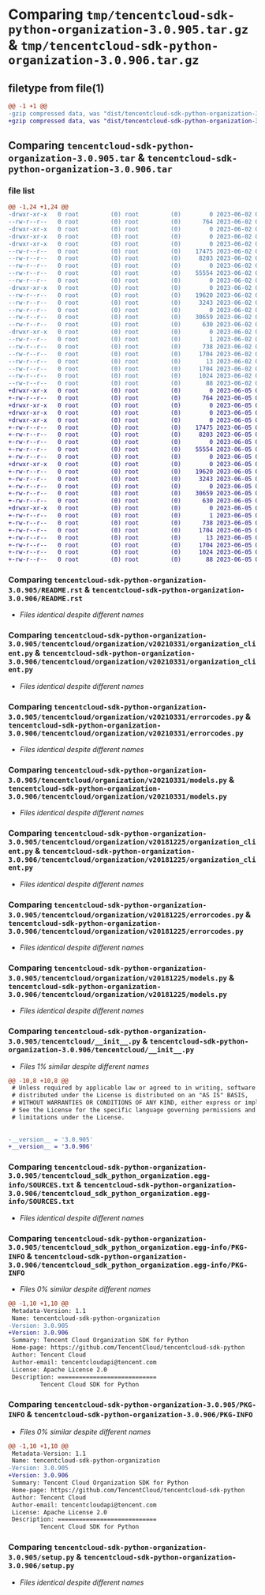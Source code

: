 # Comparing `tmp/tencentcloud-sdk-python-organization-3.0.905.tar.gz` & `tmp/tencentcloud-sdk-python-organization-3.0.906.tar.gz`

## filetype from file(1)

```diff
@@ -1 +1 @@
-gzip compressed data, was "dist/tencentcloud-sdk-python-organization-3.0.905.tar", last modified: Fri Jun  2 00:35:56 2023, max compression
+gzip compressed data, was "dist/tencentcloud-sdk-python-organization-3.0.906.tar", last modified: Mon Jun  5 00:39:39 2023, max compression
```

## Comparing `tencentcloud-sdk-python-organization-3.0.905.tar` & `tencentcloud-sdk-python-organization-3.0.906.tar`

### file list

```diff
@@ -1,24 +1,24 @@
-drwxr-xr-x   0 root         (0) root         (0)        0 2023-06-02 00:35:56.000000 tencentcloud-sdk-python-organization-3.0.905/
--rw-r--r--   0 root         (0) root         (0)      764 2023-06-02 00:35:56.000000 tencentcloud-sdk-python-organization-3.0.905/README.rst
-drwxr-xr-x   0 root         (0) root         (0)        0 2023-06-02 00:35:56.000000 tencentcloud-sdk-python-organization-3.0.905/tencentcloud/
-drwxr-xr-x   0 root         (0) root         (0)        0 2023-06-02 00:35:56.000000 tencentcloud-sdk-python-organization-3.0.905/tencentcloud/organization/
-drwxr-xr-x   0 root         (0) root         (0)        0 2023-06-02 00:35:56.000000 tencentcloud-sdk-python-organization-3.0.905/tencentcloud/organization/v20210331/
--rw-r--r--   0 root         (0) root         (0)    17475 2023-06-02 00:35:56.000000 tencentcloud-sdk-python-organization-3.0.905/tencentcloud/organization/v20210331/organization_client.py
--rw-r--r--   0 root         (0) root         (0)     8203 2023-06-02 00:35:56.000000 tencentcloud-sdk-python-organization-3.0.905/tencentcloud/organization/v20210331/errorcodes.py
--rw-r--r--   0 root         (0) root         (0)        0 2023-06-02 00:35:56.000000 tencentcloud-sdk-python-organization-3.0.905/tencentcloud/organization/v20210331/__init__.py
--rw-r--r--   0 root         (0) root         (0)    55554 2023-06-02 00:35:56.000000 tencentcloud-sdk-python-organization-3.0.905/tencentcloud/organization/v20210331/models.py
--rw-r--r--   0 root         (0) root         (0)        0 2023-06-02 00:35:56.000000 tencentcloud-sdk-python-organization-3.0.905/tencentcloud/organization/__init__.py
-drwxr-xr-x   0 root         (0) root         (0)        0 2023-06-02 00:35:56.000000 tencentcloud-sdk-python-organization-3.0.905/tencentcloud/organization/v20181225/
--rw-r--r--   0 root         (0) root         (0)    19620 2023-06-02 00:35:56.000000 tencentcloud-sdk-python-organization-3.0.905/tencentcloud/organization/v20181225/organization_client.py
--rw-r--r--   0 root         (0) root         (0)     3243 2023-06-02 00:35:56.000000 tencentcloud-sdk-python-organization-3.0.905/tencentcloud/organization/v20181225/errorcodes.py
--rw-r--r--   0 root         (0) root         (0)        0 2023-06-02 00:35:56.000000 tencentcloud-sdk-python-organization-3.0.905/tencentcloud/organization/v20181225/__init__.py
--rw-r--r--   0 root         (0) root         (0)    30659 2023-06-02 00:35:56.000000 tencentcloud-sdk-python-organization-3.0.905/tencentcloud/organization/v20181225/models.py
--rw-r--r--   0 root         (0) root         (0)      630 2023-06-02 00:35:56.000000 tencentcloud-sdk-python-organization-3.0.905/tencentcloud/__init__.py
-drwxr-xr-x   0 root         (0) root         (0)        0 2023-06-02 00:35:56.000000 tencentcloud-sdk-python-organization-3.0.905/tencentcloud_sdk_python_organization.egg-info/
--rw-r--r--   0 root         (0) root         (0)        1 2023-06-02 00:35:56.000000 tencentcloud-sdk-python-organization-3.0.905/tencentcloud_sdk_python_organization.egg-info/dependency_links.txt
--rw-r--r--   0 root         (0) root         (0)      738 2023-06-02 00:35:56.000000 tencentcloud-sdk-python-organization-3.0.905/tencentcloud_sdk_python_organization.egg-info/SOURCES.txt
--rw-r--r--   0 root         (0) root         (0)     1704 2023-06-02 00:35:56.000000 tencentcloud-sdk-python-organization-3.0.905/tencentcloud_sdk_python_organization.egg-info/PKG-INFO
--rw-r--r--   0 root         (0) root         (0)       13 2023-06-02 00:35:56.000000 tencentcloud-sdk-python-organization-3.0.905/tencentcloud_sdk_python_organization.egg-info/top_level.txt
--rw-r--r--   0 root         (0) root         (0)     1704 2023-06-02 00:35:56.000000 tencentcloud-sdk-python-organization-3.0.905/PKG-INFO
--rw-r--r--   0 root         (0) root         (0)     1024 2023-06-02 00:35:56.000000 tencentcloud-sdk-python-organization-3.0.905/setup.py
--rw-r--r--   0 root         (0) root         (0)       88 2023-06-02 00:35:56.000000 tencentcloud-sdk-python-organization-3.0.905/setup.cfg
+drwxr-xr-x   0 root         (0) root         (0)        0 2023-06-05 00:39:39.000000 tencentcloud-sdk-python-organization-3.0.906/
+-rw-r--r--   0 root         (0) root         (0)      764 2023-06-05 00:39:39.000000 tencentcloud-sdk-python-organization-3.0.906/README.rst
+drwxr-xr-x   0 root         (0) root         (0)        0 2023-06-05 00:39:39.000000 tencentcloud-sdk-python-organization-3.0.906/tencentcloud/
+drwxr-xr-x   0 root         (0) root         (0)        0 2023-06-05 00:39:39.000000 tencentcloud-sdk-python-organization-3.0.906/tencentcloud/organization/
+drwxr-xr-x   0 root         (0) root         (0)        0 2023-06-05 00:39:39.000000 tencentcloud-sdk-python-organization-3.0.906/tencentcloud/organization/v20210331/
+-rw-r--r--   0 root         (0) root         (0)    17475 2023-06-05 00:39:39.000000 tencentcloud-sdk-python-organization-3.0.906/tencentcloud/organization/v20210331/organization_client.py
+-rw-r--r--   0 root         (0) root         (0)     8203 2023-06-05 00:39:39.000000 tencentcloud-sdk-python-organization-3.0.906/tencentcloud/organization/v20210331/errorcodes.py
+-rw-r--r--   0 root         (0) root         (0)        0 2023-06-05 00:39:39.000000 tencentcloud-sdk-python-organization-3.0.906/tencentcloud/organization/v20210331/__init__.py
+-rw-r--r--   0 root         (0) root         (0)    55554 2023-06-05 00:39:39.000000 tencentcloud-sdk-python-organization-3.0.906/tencentcloud/organization/v20210331/models.py
+-rw-r--r--   0 root         (0) root         (0)        0 2023-06-05 00:39:39.000000 tencentcloud-sdk-python-organization-3.0.906/tencentcloud/organization/__init__.py
+drwxr-xr-x   0 root         (0) root         (0)        0 2023-06-05 00:39:39.000000 tencentcloud-sdk-python-organization-3.0.906/tencentcloud/organization/v20181225/
+-rw-r--r--   0 root         (0) root         (0)    19620 2023-06-05 00:39:39.000000 tencentcloud-sdk-python-organization-3.0.906/tencentcloud/organization/v20181225/organization_client.py
+-rw-r--r--   0 root         (0) root         (0)     3243 2023-06-05 00:39:39.000000 tencentcloud-sdk-python-organization-3.0.906/tencentcloud/organization/v20181225/errorcodes.py
+-rw-r--r--   0 root         (0) root         (0)        0 2023-06-05 00:39:39.000000 tencentcloud-sdk-python-organization-3.0.906/tencentcloud/organization/v20181225/__init__.py
+-rw-r--r--   0 root         (0) root         (0)    30659 2023-06-05 00:39:39.000000 tencentcloud-sdk-python-organization-3.0.906/tencentcloud/organization/v20181225/models.py
+-rw-r--r--   0 root         (0) root         (0)      630 2023-06-05 00:39:39.000000 tencentcloud-sdk-python-organization-3.0.906/tencentcloud/__init__.py
+drwxr-xr-x   0 root         (0) root         (0)        0 2023-06-05 00:39:39.000000 tencentcloud-sdk-python-organization-3.0.906/tencentcloud_sdk_python_organization.egg-info/
+-rw-r--r--   0 root         (0) root         (0)        1 2023-06-05 00:39:39.000000 tencentcloud-sdk-python-organization-3.0.906/tencentcloud_sdk_python_organization.egg-info/dependency_links.txt
+-rw-r--r--   0 root         (0) root         (0)      738 2023-06-05 00:39:39.000000 tencentcloud-sdk-python-organization-3.0.906/tencentcloud_sdk_python_organization.egg-info/SOURCES.txt
+-rw-r--r--   0 root         (0) root         (0)     1704 2023-06-05 00:39:39.000000 tencentcloud-sdk-python-organization-3.0.906/tencentcloud_sdk_python_organization.egg-info/PKG-INFO
+-rw-r--r--   0 root         (0) root         (0)       13 2023-06-05 00:39:39.000000 tencentcloud-sdk-python-organization-3.0.906/tencentcloud_sdk_python_organization.egg-info/top_level.txt
+-rw-r--r--   0 root         (0) root         (0)     1704 2023-06-05 00:39:39.000000 tencentcloud-sdk-python-organization-3.0.906/PKG-INFO
+-rw-r--r--   0 root         (0) root         (0)     1024 2023-06-05 00:39:39.000000 tencentcloud-sdk-python-organization-3.0.906/setup.py
+-rw-r--r--   0 root         (0) root         (0)       88 2023-06-05 00:39:39.000000 tencentcloud-sdk-python-organization-3.0.906/setup.cfg
```

### Comparing `tencentcloud-sdk-python-organization-3.0.905/README.rst` & `tencentcloud-sdk-python-organization-3.0.906/README.rst`

 * *Files identical despite different names*

### Comparing `tencentcloud-sdk-python-organization-3.0.905/tencentcloud/organization/v20210331/organization_client.py` & `tencentcloud-sdk-python-organization-3.0.906/tencentcloud/organization/v20210331/organization_client.py`

 * *Files identical despite different names*

### Comparing `tencentcloud-sdk-python-organization-3.0.905/tencentcloud/organization/v20210331/errorcodes.py` & `tencentcloud-sdk-python-organization-3.0.906/tencentcloud/organization/v20210331/errorcodes.py`

 * *Files identical despite different names*

### Comparing `tencentcloud-sdk-python-organization-3.0.905/tencentcloud/organization/v20210331/models.py` & `tencentcloud-sdk-python-organization-3.0.906/tencentcloud/organization/v20210331/models.py`

 * *Files identical despite different names*

### Comparing `tencentcloud-sdk-python-organization-3.0.905/tencentcloud/organization/v20181225/organization_client.py` & `tencentcloud-sdk-python-organization-3.0.906/tencentcloud/organization/v20181225/organization_client.py`

 * *Files identical despite different names*

### Comparing `tencentcloud-sdk-python-organization-3.0.905/tencentcloud/organization/v20181225/errorcodes.py` & `tencentcloud-sdk-python-organization-3.0.906/tencentcloud/organization/v20181225/errorcodes.py`

 * *Files identical despite different names*

### Comparing `tencentcloud-sdk-python-organization-3.0.905/tencentcloud/organization/v20181225/models.py` & `tencentcloud-sdk-python-organization-3.0.906/tencentcloud/organization/v20181225/models.py`

 * *Files identical despite different names*

### Comparing `tencentcloud-sdk-python-organization-3.0.905/tencentcloud/__init__.py` & `tencentcloud-sdk-python-organization-3.0.906/tencentcloud/__init__.py`

 * *Files 1% similar despite different names*

```diff
@@ -10,8 +10,8 @@
 # Unless required by applicable law or agreed to in writing, software
 # distributed under the License is distributed on an "AS IS" BASIS,
 # WITHOUT WARRANTIES OR CONDITIONS OF ANY KIND, either express or implied.
 # See the License for the specific language governing permissions and
 # limitations under the License.
 
 
-__version__ = '3.0.905'
+__version__ = '3.0.906'
```

### Comparing `tencentcloud-sdk-python-organization-3.0.905/tencentcloud_sdk_python_organization.egg-info/SOURCES.txt` & `tencentcloud-sdk-python-organization-3.0.906/tencentcloud_sdk_python_organization.egg-info/SOURCES.txt`

 * *Files identical despite different names*

### Comparing `tencentcloud-sdk-python-organization-3.0.905/tencentcloud_sdk_python_organization.egg-info/PKG-INFO` & `tencentcloud-sdk-python-organization-3.0.906/tencentcloud_sdk_python_organization.egg-info/PKG-INFO`

 * *Files 0% similar despite different names*

```diff
@@ -1,10 +1,10 @@
 Metadata-Version: 1.1
 Name: tencentcloud-sdk-python-organization
-Version: 3.0.905
+Version: 3.0.906
 Summary: Tencent Cloud Organization SDK for Python
 Home-page: https://github.com/TencentCloud/tencentcloud-sdk-python
 Author: Tencent Cloud
 Author-email: tencentcloudapi@tencent.com
 License: Apache License 2.0
 Description: ============================
         Tencent Cloud SDK for Python
```

### Comparing `tencentcloud-sdk-python-organization-3.0.905/PKG-INFO` & `tencentcloud-sdk-python-organization-3.0.906/PKG-INFO`

 * *Files 0% similar despite different names*

```diff
@@ -1,10 +1,10 @@
 Metadata-Version: 1.1
 Name: tencentcloud-sdk-python-organization
-Version: 3.0.905
+Version: 3.0.906
 Summary: Tencent Cloud Organization SDK for Python
 Home-page: https://github.com/TencentCloud/tencentcloud-sdk-python
 Author: Tencent Cloud
 Author-email: tencentcloudapi@tencent.com
 License: Apache License 2.0
 Description: ============================
         Tencent Cloud SDK for Python
```

### Comparing `tencentcloud-sdk-python-organization-3.0.905/setup.py` & `tencentcloud-sdk-python-organization-3.0.906/setup.py`

 * *Files identical despite different names*

